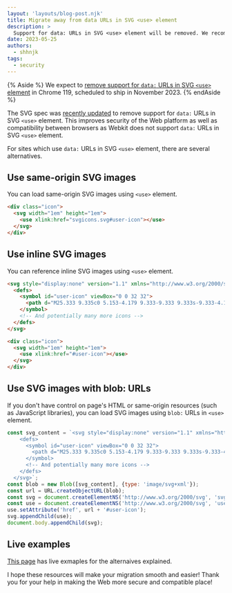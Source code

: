 ```yaml
---
layout: 'layouts/blog-post.njk'
title: Migrate away from data URLs in SVG <use> element
description: >
  Support for data: URLs in SVG <use> element will be removed. We recommended to migrate to alternatives.
date: 2023-05-25
authors:
  - shhnjk
tags:
  - security
---
```


{% Aside %}
We expect to [remove support for `data:` URLs in SVG `<use>` element](https://chromestatus.com/feature/5128825141198848)
in Chrome 119, scheduled to ship in November 2023.
{% endAside %}

The SVG spec was [recently updated](https://github.com/w3c/svgwg/pull/901) to remove support for `data:` URLs in SVG `<use>` element.
This improves security of the Web platform as well as compatibility between browsers as Webkit does not support `data:` URLs in SVG `<use>` element.

For sites which use `data:` URLs in SVG `<use>` element, there are several alternatives.

## Use same-origin SVG images

You can load same-origin SVG images using `<use>` element.

```html
<div class="icon">
  <svg width="1em" height="1em">
    <use xlink:href="svgicons.svg#user-icon"></use>
  </svg>
</div>
```

## Use inline SVG images

You can reference inline SVG images using `<use>` element.

```html
<svg style="display:none" version="1.1" xmlns="http://www.w3.org/2000/svg" xmlns:xlink="http://www.w3.org/1999/xlink">
  <defs>
    <symbol id="user-icon" viewBox="0 0 32 32">
      <path d="M25.333 9.335c0 5.153-4.179 9.333-9.333 9.333s-9.333-4.18-9.333-9.333c0-5.156 4.179-9.335 9.333-9.335s9.333 4.179 9.333 9.335zM23.203 18.908c-2.008 1.516-4.499 2.427-7.203 2.427-2.707 0-5.199-0.913-7.209-2.429-5.429 2.391-8.791 9.835-8.791 13.095h32c0-3.231-3.467-10.675-8.797-13.092z">
    </symbol>
    <!-- And potentially many more icons -->
  </defs>
</svg>

<div class="icon">
  <svg width="1em" height="1em">
    <use xlink:href="#user-icon"></use>
  </svg>
</div>
```

## Use SVG images with blob: URLs

If you don't have control on page's HTML or same-origin resources (such as JavaScript libraries), you can load SVG images using `blob:` URLs in `<use>` element.

```js
const svg_content = `<svg style="display:none" version="1.1" xmlns="http://www.w3.org/2000/svg" xmlns:xlink="http://www.w3.org/1999/xlink">
    <defs>
      <symbol id="user-icon" viewBox="0 0 32 32">
        <path d="M25.333 9.335c0 5.153-4.179 9.333-9.333 9.333s-9.333-4.18-9.333-9.333c0-5.156 4.179-9.335 9.333-9.335s9.333 4.179 9.333 9.335zM23.203 18.908c-2.008 1.516-4.499 2.427-7.203 2.427-2.707 0-5.199-0.913-7.209-2.429-5.429 2.391-8.791 9.835-8.791 13.095h32c0-3.231-3.467-10.675-8.797-13.092z">
      </symbol>
      <!-- And potentially many more icons -->
    </defs>
  </svg>`;
const blob = new Blob([svg_content], {type: 'image/svg+xml'});
const url = URL.createObjectURL(blob);
const svg = document.createElementNS('http://www.w3.org/2000/svg', 'svg');
const use = document.createElementNS('http://www.w3.org/2000/svg', 'use');
use.setAttribute('href', url + '#user-icon');
svg.appendChild(use);
document.body.appendChild(svg);
```

## Live examples

[This page](https://dbratell.github.io/svg-use-icons/) has live exmaples for the alternaives explained.

I hope these resources will make your migration smooth and easier!
Thank you for your help in making the Web more secure and compatible place!